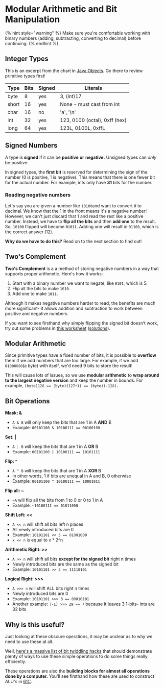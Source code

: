 # Modular Arithmetic and Bit Manipulation

{% hint style="warning" %}
Make sure you're comfortable working with binary numbers (adding, subtracting, converting to decimal) before continuing.
{% endhint %}

## Integer Types

This is an excerpt from the chart in [Java Objects](../oop/objects.md). Go there to review primitive types first!

| Type  | Bits | Signed | Literals                      |
| ----- | ---- | ------ | ----------------------------- |
| byte  | 8    | yes    | 3, (int)17                    |
| short | 16   | yes    | None - must cast from int     |
| char  | 16   | no     | 'a', '\n'                     |
| int   | 32   | yes    | 123, 0100 (octal), 0xff (hex) |
| long  | 64   | yes    | 123L, 0100L, 0xffL            |

## Signed Numbers

A type is **signed** if it can be **positive** **or** **negative.** Unsigned types can _only_ be positive.

In signed types, the **first bit** is reserved for determining the sign of the number (0 is positive, 1 is negative). This means that there is one fewer bit for the actual number. For example, ints only have **31** bits for the number.

### Reading negative numbers

Let's say you are given a number like `10100`and want to convert it to decimal. We know that the 1 in the front means it's a negative number! However, we can't just discard that 1 and read the rest like a positive number. Instead, we have to **flip all the bits** and then **add one** to the result. So, `10100` flipped will become `01011`. Adding one will result in `01100`, which is the correct answer (12).

**Why do we have to do this?** Read on to the next section to find out!

## Two's Complement

**Two's Complement** is a a method of storing negative numbers in a way that supports proper arithmetic. Here's how it works:

1. Start with a binary number we want to negate, like `0101`, which is 5.&#x20;
2. Flip all the bits to make `1010`.
3. Add one to make `1011`.&#x20;

Although it makes negative numbers harder to read, the benefits are much more significant- it allows addition and subtraction to work between positive and negative numbers.

If you want to see firsthand why simply flipping the signed bit doesn't work, try out some problems in [this worksheet](https://d1b10bmlvqabco.cloudfront.net/attach/k5eevxebzpj25b/jcaul3qcivh6kh/k8g51ayfl9ui/GuerillaSection2.pdf) ([solutions](https://d1b10bmlvqabco.cloudfront.net/attach/k5eevxebzpj25b/jcaul3qcivh6kh/k8g53zthgevk/GuerillaSection2Sols.pdf)).

## Modular Arithmetic

Since primitive types have a fixed number of bits, it is possible to **overflow** them if we add numbers that are too large. For example, if we add `01000000`(a byte) with itself, we'd need 9 bits to store the result!

This will cause lots of issues, so we use **modular arithmetic** to **wrap around to the largest negative version** and keep the number in bounds. For example, `(byte)128 == (byte)(127+1) == (byte)(-128)`**.**

## Bit Operations

**Mask: &**

* `A & B` will only keep the bits that are 1 in A **AND** B
* Example: `00101100 & 10100111 == 00100100`

**Set: |**

* `A | B` will keep the bits that are 1 in A **OR** B
* Example: `00101100 | 10100111 == 10101111`

**Flip: ^**

* `A ^ B` will keep the bits that are 1 in A **XOR** B
* In other words, 1 if bits are unequal in A and B, 0 otherwise
* Example: `00101100 ^ 10100111 == 10001011`

**Flip all: \~**

* `~A` will flip all the bits from 1 to 0 or 0 to 1 in A
* Example: `~10100111 == 01011000`

**Shift Left: <<**

* `A << n` will shift all bits left n places
* All newly introduced bits are 0
* Example: `10101101 << 3 == 01001000`
* `x << n` is equal to x \* 2^n

**Arithmetic Right: >>**

* `A >> n` will shift all bits **except for the signed bit** right n times
* Newly introduced bits are the same as the signed bit
* Example: `10101101 >> 3 == 11110101`

**Logical Right: >>>**

* `A >>> n` will shift ALL bits right n times
* Newly introduced bits are 0
* Example: `10101101 >>> 3 == 00010101`
* Another example: `(-1) >>> 29 == 7` because it leaves 3 1-bits- ints are 32 bits

## Why is this useful?

Just looking at these obscure operations, it may be unclear as to why we need to use these at all.

Well, [here's a massive list of bit twiddling hacks](https://graphics.stanford.edu/\~seander/bithacks.html) that should demonstrate plenty of ways to use these simple operations to do some things really efficiently.

These operations are also the **building blocks for almost all operations done by a computer.** You'll see firsthand how these are used to construct ALU's in [61C](https://cs61c.org).

